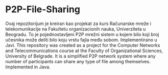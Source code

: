 # P2P-File-Sharing
Ovaj repozitorijum je kreiran kao projekat za kurs Računarske mreže i telekomunikacije na Fakultetu organizacionih nauka, Univerziteta u Beogradu. To je pojednostavljeni P2P mrežni sistem u kojem bilo koji broj učesnika može deliti bilo koju vrstu fajla među sobom. Implementirano u Javi.
This repository was created as a project for the Computer Networks and Telecommunications course at the Faculty of Organizational Sciences, University of Belgrade. It is a simplified P2P network system where any number of participants can share any type of file among themselves. Implemented in Java.
